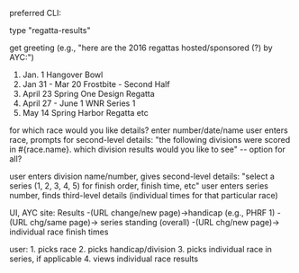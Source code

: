 preferred CLI:

type "regatta-results"

get greeting (e.g., "here are the 2016 regattas hosted/sponsored (?) by AYC:")
1. Jan. 1	Hangover Bowl
2. Jan 31 - Mar 20	Frostbite - Second Half
3. April 23	Spring One Design Regatta
4. April 27 - June 1	WNR Series 1
5. May 14	Spring Harbor Regatta
etc

for which race would you like details?  enter number/date/name
user enters race, prompts for second-level details:
"the following divisions were scored in #{race.name}.  which division results would you like to see" -- option for all?

user enters division name/number, gives second-level details:
"select a series (1, 2, 3, 4, 5) for finish order, finish time, etc"
user enters series number, finds third-level details (individual times for that particular race)

UI, AYC site:
Results -(URL change/new page)->handicap (e.g., PHRF 1) -(URL chg/same page)-> series standing (overall) -(URL chg/new page)-> individual race finish times

user: 1. picks race
      2. picks handicap/division
      3. picks individual race in series, if applicable
      4. views individual race results
